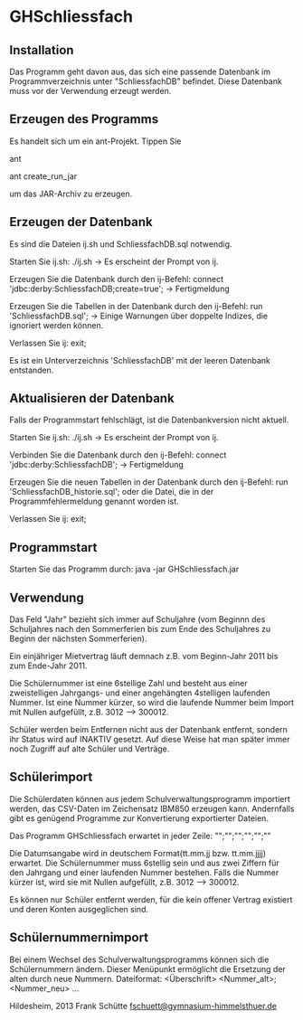 GHSchliessfach
==============

Installation
------------
Das Programm geht davon aus, das sich eine passende Datenbank im
Programmverzeichnis unter "SchliessfachDB" befindet.
Diese Datenbank muss vor der Verwendung erzeugt werden.


Erzeugen des Programms
----------------------
Es handelt sich um ein ant-Projekt. Tippen Sie

ant

ant create_run_jar

um das JAR-Archiv zu erzeugen.


Erzeugen der Datenbank
----------------------
Es sind die Dateien ij.sh und SchliessfachDB.sql notwendig.

Starten Sie ij.sh: ./ij.sh
 -> Es erscheint der Prompt von ij.
 
Erzeugen Sie die Datenbank durch den ij-Befehl: connect 'jdbc:derby:SchliessfachDB;create=true';
 -> Fertigmeldung

Erzeugen Sie die Tabellen in der Datenbank durch den ij-Befehl: run 'SchliessfachDB.sql';
 -> Einige Warnungen über doppelte Indizes, die ignoriert werden können.

Verlassen Sie ij: exit;

Es ist ein Unterverzeichnis 'SchliessfachDB' mit der leeren Datenbank entstanden.

Aktualisieren der Datenbank
---------------------------
Falls der Programmstart fehlschlägt, ist die Datenbankversion nicht aktuell.

Starten Sie ij.sh: ./ij.sh
 -> Es erscheint der Prompt von ij.
 
Verbinden Sie die Datenbank durch den ij-Befehl: connect 'jdbc:derby:SchliessfachDB';
 -> Fertigmeldung

Erzeugen Sie die neuen Tabellen in der Datenbank durch den ij-Befehl: run 'SchliessfachDB_historie.sql';
oder die Datei, die in der Programmfehlermeldung genannt worden ist.

Verlassen Sie ij: exit;


Programmstart
-------------
Starten Sie das Programm durch: java -jar GHSchliessfach.jar


Verwendung
----------
Das Feld "Jahr" bezieht sich immer auf Schuljahre (vom Beginnn des Schuljahres nach den
Sommerferien bis zum Ende des Schuljahres zu Beginn der nächsten Sommerferien).

Ein einjähriger Mietvertrag läuft demnach z.B. vom Beginn-Jahr 2011 bis zum Ende-Jahr 2011.

Die Schülernummer ist eine 6stellige Zahl und besteht aus einer zweistelligen Jahrgangs- und
einer angehängten 4stelligen laufenden Nummer. Ist eine Nummer kürzer, so wird die laufende
Nummer beim Import mit Nullen aufgefüllt, z.B. 3012 --> 300012.

Schüler werden beim Entfernen nicht aus der Datenbank entfernt, sondern ihr Status wird auf
INAKTIV gesetzt. Auf diese Weise hat man später immer noch Zugriff auf alte Schüler und
Verträge.

Schülerimport
-------------
Die Schülerdaten können aus jedem Schulverwaltungsprogramm importiert werden, das CSV-Daten
im Zeichensatz IBM850 erzeugen kann. Andernfalls gibt es genügend Programme zur Konvertierung
exportierter Dateien.

Das Programm GHSchliessfach erwartet in jeder Zeile:
"<Nummer>";"<Nachname>";"<Vorname>";"<Geburtsdatum>";"<Klasse>";"<Lehrer>"

Die Datumsangabe wird in deutschem Format(tt.mm.jj bzw. tt.mm.jjjj) erwartet.
Die Schülernummer muss 6stellig sein und aus zwei Ziffern für den Jahrgang 
und einer laufenden Nummer bestehen. Falls die Nummer kürzer ist, wird sie mit Nullen aufgefüllt, 
z.B. 3012 --> 300012.

Es können nur Schüler entfernt werden, für die kein offener Vertrag existiert 
und deren Konten ausgeglichen sind.

Schülernummernimport
--------------------
Bei einem Wechsel des Schulverwaltungsprogramms können sich die Schülernummern ändern.
Dieser Menüpunkt ermöglicht die Ersetzung der alten durch neue Nummern.
Dateiformat:
<Überschrift>
<Nummer_alt>;<Nummer_neu>
...

Hildesheim, 2013
Frank Schütte
fschuett@gymnasium-himmelsthuer.de
